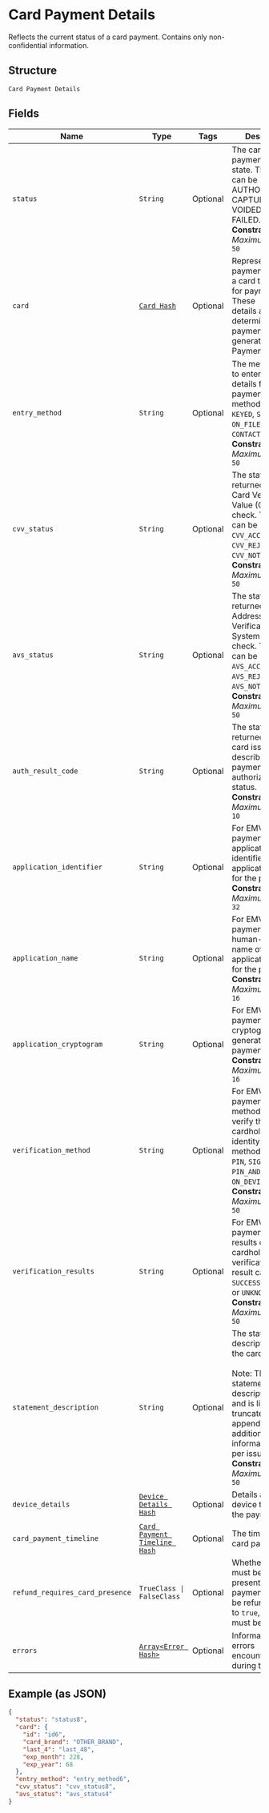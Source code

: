 
# Card Payment Details

Reflects the current status of a card payment. Contains only non-confidential information.

## Structure

`Card Payment Details`

## Fields

| Name | Type | Tags | Description |
|  --- | --- | --- | --- |
| `status` | `String` | Optional | The card payment's current state. The state can be AUTHORIZED, CAPTURED, VOIDED, or<br>FAILED.<br>**Constraints**: *Maximum Length*: `50` |
| `card` | [`Card Hash`](../../doc/models/card.md) | Optional | Represents the payment details of a card to be used for payments. These<br>details are determined by the payment token generated by Web Payments SDK. |
| `entry_method` | `String` | Optional | The method used to enter the card's details for the payment. The method can be<br>`KEYED`, `SWIPED`, `EMV`, `ON_FILE`, or `CONTACTLESS`.<br>**Constraints**: *Maximum Length*: `50` |
| `cvv_status` | `String` | Optional | The status code returned from the Card Verification Value (CVV) check. The code can be<br>`CVV_ACCEPTED`, `CVV_REJECTED`, or `CVV_NOT_CHECKED`.<br>**Constraints**: *Maximum Length*: `50` |
| `avs_status` | `String` | Optional | The status code returned from the Address Verification System (AVS) check. The code can be<br>`AVS_ACCEPTED`, `AVS_REJECTED`, or `AVS_NOT_CHECKED`.<br>**Constraints**: *Maximum Length*: `50` |
| `auth_result_code` | `String` | Optional | The status code returned by the card issuer that describes the payment's<br>authorization status.<br>**Constraints**: *Maximum Length*: `10` |
| `application_identifier` | `String` | Optional | For EMV payments, the application ID identifies the EMV application used for the payment.<br>**Constraints**: *Maximum Length*: `32` |
| `application_name` | `String` | Optional | For EMV payments, the human-readable name of the EMV application used for the payment.<br>**Constraints**: *Maximum Length*: `16` |
| `application_cryptogram` | `String` | Optional | For EMV payments, the cryptogram generated for the payment.<br>**Constraints**: *Maximum Length*: `16` |
| `verification_method` | `String` | Optional | For EMV payments, the method used to verify the cardholder's identity. The method can be<br>`PIN`, `SIGNATURE`, `PIN_AND_SIGNATURE`, `ON_DEVICE`, or `NONE`.<br>**Constraints**: *Maximum Length*: `50` |
| `verification_results` | `String` | Optional | For EMV payments, the results of the cardholder verification. The result can be<br>`SUCCESS`, `FAILURE`, or `UNKNOWN`.<br>**Constraints**: *Maximum Length*: `50` |
| `statement_description` | `String` | Optional | The statement description sent to the card networks.<br><br>Note: The actual statement description varies and is likely to be truncated and appended with<br>additional information on a per issuer basis.<br>**Constraints**: *Maximum Length*: `50` |
| `device_details` | [`Device Details Hash`](../../doc/models/device-details.md) | Optional | Details about the device that took the payment. |
| `card_payment_timeline` | [`Card Payment Timeline Hash`](../../doc/models/card-payment-timeline.md) | Optional | The timeline for card payments. |
| `refund_requires_card_presence` | `TrueClass \| FalseClass` | Optional | Whether the card must be physically present for the payment to<br>be refunded.  If set to `true`, the card must be present. |
| `errors` | [`Array<Error Hash>`](../../doc/models/error.md) | Optional | Information about errors encountered during the request. |

## Example (as JSON)

```json
{
  "status": "status8",
  "card": {
    "id": "id6",
    "card_brand": "OTHER_BRAND",
    "last_4": "last_48",
    "exp_month": 228,
    "exp_year": 68
  },
  "entry_method": "entry_method6",
  "cvv_status": "cvv_status8",
  "avs_status": "avs_status4"
}
```

